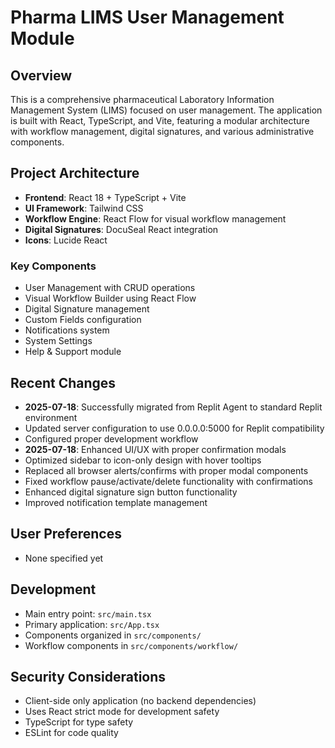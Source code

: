 # Pharma LIMS User Management Module

## Overview
This is a comprehensive pharmaceutical Laboratory Information Management System (LIMS) focused on user management. The application is built with React, TypeScript, and Vite, featuring a modular architecture with workflow management, digital signatures, and various administrative components.

## Project Architecture
- **Frontend**: React 18 + TypeScript + Vite
- **UI Framework**: Tailwind CSS
- **Workflow Engine**: React Flow for visual workflow management
- **Digital Signatures**: DocuSeal React integration
- **Icons**: Lucide React

### Key Components
- User Management with CRUD operations
- Visual Workflow Builder using React Flow
- Digital Signature management
- Custom Fields configuration
- Notifications system
- System Settings
- Help & Support module

## Recent Changes
- **2025-07-18**: Successfully migrated from Replit Agent to standard Replit environment
- Updated server configuration to use 0.0.0.0:5000 for Replit compatibility
- Configured proper development workflow
- **2025-07-18**: Enhanced UI/UX with proper confirmation modals
- Optimized sidebar to icon-only design with hover tooltips
- Replaced all browser alerts/confirms with proper modal components
- Fixed workflow pause/activate/delete functionality with confirmations
- Enhanced digital signature sign button functionality
- Improved notification template management

## User Preferences
- None specified yet

## Development
- Main entry point: `src/main.tsx`
- Primary application: `src/App.tsx`
- Components organized in `src/components/`
- Workflow components in `src/components/workflow/`

## Security Considerations
- Client-side only application (no backend dependencies)
- Uses React strict mode for development safety
- TypeScript for type safety
- ESLint for code quality